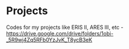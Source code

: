 # Projects
Codes for my projects like ERIS II, ARES III, etc - 
https://drive.google.com/drive/folders/1obi-_5R9wj4Zq5RFb0YzJvK_T8ycB3eK
